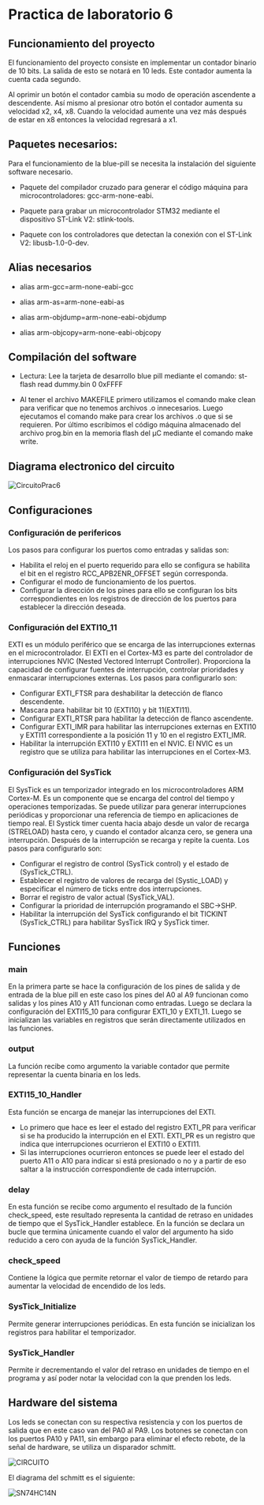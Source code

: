 # Practica de laboratorio 6

## Funcionamiento del proyecto
El funcionamiento del proyecto consiste en implementar un contador binario de 10 bits. La salida de esto se notará en 10 leds. Este contador aumenta la cuenta cada segundo. 

Al oprimir un botón el contador cambia su modo de operación ascendente a descendente. Así mismo al presionar otro botón el contador aumenta su velocidad x2, x4, x8. Cuando la velocidad aumente una vez más después de estar en x8 entonces la velocidad regresará a x1.

## Paquetes necesarios:
Para el funcionamiento de la blue-pill se necesita la instalación del siguiente software necesario.

* Paquete del compilador cruzado para generar el código máquina para microcontroladores: gcc-arm-none-eabi. 

* Paquete para grabar un microcontrolador STM32 mediante el dispositivo ST-Link V2: stlink-tools. 

* Paquete con los controladores que detectan la conexión con el ST-Link V2: libusb-1.0-0-dev.

## Alias necesarios
* alias arm-gcc=arm-none-eabi-gcc

* alias arm-as=arm-none-eabi-as

* alias arm-objdump=arm-none-eabi-objdump

* alias arm-objcopy=arm-none-eabi-objcopy

## Compilación del software

* Lectura: Lee la tarjeta de desarrollo blue pill mediante el comando: st-flash read dummy.bin 0 0xFFFF

* Al tener el archivo MAKEFILE primero utilizamos el comando make clean para verificar que no tenemos archivos .o innecesarios. Luego ejecutamos el comando make para crear los archivos .o que si se requieren. Por último escribimos el código máquina almacenado del archivo prog.bin en la memoria flash del µC mediante el comando make write.

## Diagrama electronico del circuito

![CircuitoPrac6](https://github.com/BrendaAbigailVC/Practica4/assets/109320578/57d957ac-4e26-408e-858b-940d2ad60bf6)

## Configuraciones
### Configuración de perifericos
Los pasos para configurar los puertos como entradas y salidas son:

* Habilita el reloj en el puerto requerido para ello se configura se habilita el bit en el registro RCC_APB2ENR_OFFSET según corresponda.
* Configurar el modo de funcionamiento de los puertos.
* Configurar la dirección de los pines para ello se configuran los bits correspondientes en los registros de dirección de los puertos para establecer la dirección deseada.

### Configuración del EXTI10_11
EXTI es un módulo periférico que se encarga de las interrupciones externas en el microcontrolador.
El EXTI en el Cortex-M3 es parte del controlador de interrupciones NVIC (Nested Vectored Interrupt Controller).
Proporciona la capacidad de configurar fuentes de interrupción, controlar prioridades y enmascarar interrupciones externas.
Los pasos para configurarlo son:
* Configurar EXTI_FTSR para deshabilitar la detección de flanco descendente.
* Mascara para habilitar bit 10 (EXTI10) y bit 11(EXTI11).
* Configurar EXTI_RTSR para habilitar la detección de flanco ascendente.
* Configurar EXTI_IMR para habilitar las interrupciones  externas en EXTI10 y EXTI11 correspondiente a la posición 11 y 10 en el registro EXTI_IMR.
* Habilitar la interrupción EXTI10 y EXTI11 en el NVIC. El NVIC es un registro que se utiliza para habilitar las interrupciones en el Cortex-M3.

### Configuración del SysTick
El SysTick es un temporizador integrado en los microcontroladores ARM Cortex-M. Es un componente que se encarga del control del tiempo y operaciones temporizadas. Se puede utilizar para generar interrupciones periódicas y proporcionar una referencia de tiempo en aplicaciones de tiempo real.
El Systick timer cuenta hacia abajo desde un valor de recarga (STRELOAD) hasta cero, y cuando el contador alcanza cero, se genera una interrupción. Después de la interrupción se recarga y repite la cuenta.
Los pasos para configurarlo son:
* Configurar el registro de control (SysTick control) y el estado de (SysTick_CTRL).
* Establecer el registro de valores de recarga del (Systic_LOAD) y especificar el número de ticks entre dos interrupciones.
* Borrar el registro de valor actual (SysTick_VAL).
* Configurar la prioridad de interrupción programando el SBC->SHP.
* Habilitar la interrupción del SysTick configurando el bit TICKINT (SysTick_CTRL) para habilitar SysTick IRQ y SysTick timer.

## Funciones
### main
En la primera parte se hace la configuración de los pines de salida y de entrada de la blue pill en este caso los pines del A0 al A9 funcionan como salidas y los pines A10 y A11 funcionan como entradas. 
Luego se declara la configuración del EXTI15_10 para configurar EXTI_10 y EXTI_11.
Luego se inicializan las variables en registros que serán directamente utilizados en las funciones.

### output
La función recibe como argumento la variable contador que permite representar la cuenta binaria en los leds. 

### EXTI15_10_Handler
Esta función se encarga de manejar las interrupciones del EXTI.
* Lo primero que hace es leer el estado del registro EXTI_PR para verificar si se ha producido la interrupción en el EXTI. EXTI_PR es un registro que indica que interrupciones ocurrieron el EXTI10 o EXTI11.
* Si las interrupciones ocurrieron entonces se puede leer el estado del puerto A11 o A10 para indicar si está presionado o no y a partir de eso saltar a la instrucción correspondiente de cada interrupción.

### delay

En esta función se recibe como argumento el resultado de la función check_speed, este resultado representa la cantidad de retraso en unidades de tiempo que el SysTick_Handler establece. En la función se declara un bucle que termina únicamente cuando el valor del argumento ha sido reducido a cero con ayuda de la función SysTick_Handler.

### check_speed

Contiene la lógica que permite retornar el valor de tiempo de retardo para aumentar la velocidad de encendido de los leds.

### SysTick_Initialize

Permite generar interrupciones periódicas. En esta función se inicializan los registros para habilitar el temporizador.
 
### SysTick_Handler

Permite ir decrementando el valor del retraso en unidades de tiempo en el programa y así poder notar la velocidad con la que prenden los leds.

## Hardware del sistema

Los leds se conectan con su respectiva resistencia y con los puertos de salida que en este caso van del PA0 al PA9.
Los botones se conectan con los puertos PA10 y PA11, sin embargo para eliminar el efecto rebote, de la señal de hardware, se utiliza un disparador schmitt.

![CIRCUITO](https://github.com/BrendaAbigailVC/Practica4/assets/109320578/c978f11f-75db-47fd-81e5-0f19c4269109)

El diagrama del schmitt es el siguiente:

![SN74HC14N](https://github.com/BrendaAbigailVC/Practica4/assets/109320578/a5066e69-c764-4983-873e-912c3f1cb1f4)
